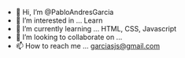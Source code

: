 - 👋 Hi, I’m @PabloAndresGarcia
- 👀 I’m interested in ... Learn
- 🌱 I’m currently learning ... HTML, CSS, Javascript
- 💞️ I’m looking to collaborate on ...
- 📫 How to reach me ... garciasjs@gmail.com

<!---
PabloAndresGarcia/PabloAndresGarcia is a ✨ special ✨ repository because its `README.md` (this file) appears on your GitHub profile.
You can click the Preview link to take a look at your changes.
--->
